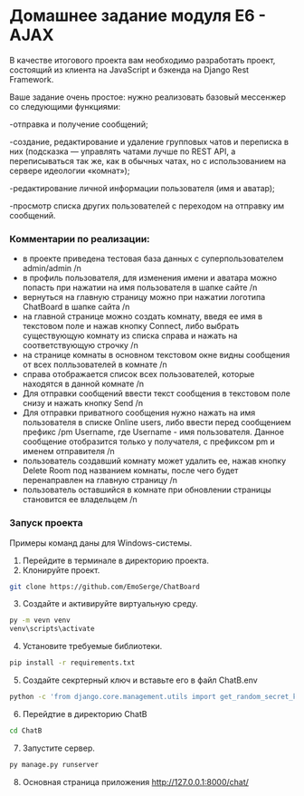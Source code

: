 <h1>Домашнее задание модуля E6 - AJAX </h1>

В качестве итогового проекта вам необходимо разработать проект, состоящий из клиента на JavaScript и бэкенда на Django Rest Framework.

Ваше задание очень простое: нужно реализовать базовый мессенжер со следующими функциями:

-отправка и получение сообщений;

-создание, редактирование и удаление групповых чатов и переписка в них (подсказка — управлять чатами лучше по REST API, а переписываться так же, как в обычных чатах, но с использованием на сервере идеологии «комнат»);

-редактирование личной информации пользователя (имя и аватар);

-просмотр списка других пользователей с переходом на отправку им сообщений.

<h3>Комментарии по реализации:</h3>

- в проекте приведена тестовая база данных с суперпользователем admin/admin /n
- в профиль пользователя, для изменения имени и аватара можно попасть при нажатии на имя пользователя в шапке сайте /n
- вернуться на главную страницу можно при нажатии логотипа ChatBoard в шапке сайта /n
- на главной странице можно создать комнату, введя ее имя в текстовом поле и нажав кнопку Connect, либо выбрать существующую комнату из списка справа и нажать на соответствующую строчку /n
- на странице комнаты в основном текстовом окне видны сообщения от всех полльзователей в комнате /n
- справа отображается список всех пользователей, которые находятся в данной комнате /n
- Для отправки сообщений ввести текст сообщения в текстовом поле снизу и нажать кнопку Send /n
- Для отправки приватного сообщения нужно нажать на имя пользователя в списке Online users, либо ввести перед сообщением префикс /pm Username, где Username - имя пользователя. Данное сообщение отобразится только у получателя, с префиксом pm и именем отправителя /n
- пользователь создавший комнату может удалить ее, нажав кнопку Delete Room под названием комнаты, после чего будет перенаправлен на главную страницу /n
- пользователь оставшийся в комнате при обновлении страницы становится ее владельцем /n



<h3>Запуск проекта</h3>

Примеры команд даны для Windows-системы.

1. Перейдите в терминале в директорию проекта. 
2. Клонируйте проект.
```bash
git clone https://github.com/EmoSerge/ChatBoard
```
3. Создайте и активируйте виртуальную среду.
```bash
py -m vevn venv
venv\scripts\activate
```
4. Установите требуемые библиотеки.
```bash
pip install -r requirements.txt
```
5. Создайте секртерный ключ и вставьте его в файл ChatB\.env
```bash
python -c 'from django.core.management.utils import get_random_secret_key; print(get_random_secret_key())'
```
6. Перейдтие в директорию ChatB
```bash
cd ChatB
```
7. Запустите сервер.
```bash
py manage.py runserver
```
8. Основная страница приложения 
http://127.0.0.1:8000/chat/
